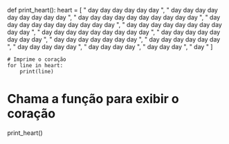 def print_heart():
    heart = [
        "      day day day       day day day        ",
        "    day day day day  day day day day day    ",
        "  day day day day day day day day day day   ",
        " day day day day day day day day day day   ",
        " day day day day day day day day day day   ",
        "  day day day day day day day day day    ",
        "    day day day day day day day day     ",
        "      day day day day day day day       ",
        "        day day day day day day         ",
        "          day day day day day           ",
        "            day day day day             ",
        "              day day day               ",
        "                  day                     "
    ]
    
    # Imprime o coração
    for line in heart:
        print(line)

# Chama a função para exibir o coração
print_heart()
